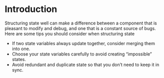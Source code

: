 # Introduction

Structuring state well can make a difference between a component that is pleasant to modify and debug, and one that is a constant source of bugs. Here are some tips you should consider when structuring state

- If two state variables always update together, consider merging them into one.
- Choose your state variables carefully to avoid creating “impossible” states.
- Avoid redundant and duplicate state so that you don’t need to keep it in sync.
